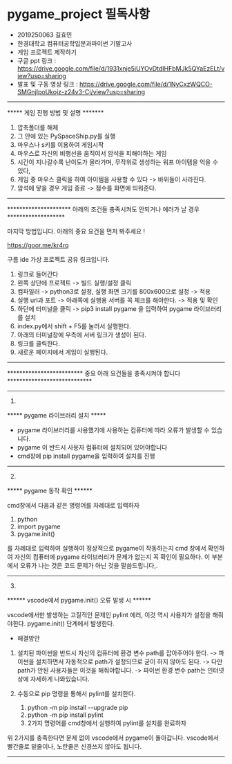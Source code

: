 # pygame_project 필독사항

- 2019250063 길효민
- 한경대학교 컴퓨터공학입문과파이썬 기말고사 
- 게임 프로젝트 제작하기
- 구글 ppt 링크 : https://drive.google.com/file/d/1931xnje5iUYOvDtdIHFbMJk5QYaEzELt/view?usp=sharing
- 발표 및 구동 영상 링크 : https://drive.google.com/file/d/1NyCxzWQCO-SMGnjIpoUkojz-z24v3-Cj/view?usp=sharing

-------------------------------------------------------------------------------------------------------
  
***** 게임 진행 방법 및 설명 *******

1. 압축폴더를 해체
2. 그 안에 있는 PySpaceShip.py를 실행
3. 마우스나 s키를 이용하여 게임시작
4. 마우스로 자신의 비행선을 움직여서 암석을 피해야하는 게임
5. 시간이 지나갈수록 난이도가 올라가며, 무작위로 생성하는 워프 아이템을 억을 수 있다,
6. 게임 중 마우스 클릭을 하여 아이템을 사용할 수 있다 -> 바위들이 사라진다. 
7. 암석에 닿을 경우 게임 종료 -> 점수를 화면에 띄워준다.


-------------------------------------------------------------------------------------------------------


********************* 아래의 조건들 충족시켜도 안되거나 에러가 날 경우 *******************

마지막 방법입니다. 아래의 중요 요건을 먼저 봐주세요 !

https://goor.me/kr4rq

구름 ide 가상 프로젝트 공유 링크입니다.

1. 링크로 들어간다
2. 왼쪽 상단에 프로젝트 -> 빌드 실행/설정 클릭
3. 컴파일러 -> python3로 설정, 실행 화면 크기를 800x600으로 설정 -> 적용
4. 실행 url과 포트 -> 아래쪽에 실행용 서버를 꼭 체크를 해야한다. -> 적용 및 확인
4. 하단에 터미널을 클릭 -> pip3 install pygame 을 입력하여 pygame 라이브러리를 설치
5. index.py에서 shift + F5를 눌러서 실행한다.
6. 아래의 터미널창에 우측에 서버 링크가 생성이 된다.
7. 링크를 클릭한다.
8. 새로운 페이지에서 게임이 실행된다.

-------------------------------------------------------------------------------------------------------




*************************  중요 아래 요건들을 충족시켜야 합니다 ****************************

-------------------------------------------------------------------------------------------------------
1.

***** pygame 라이브러리 설치 *****

- pygame 라이브러리를 사용했기에 사용하는 컴퓨터에 따라 오류가 발생할 수 있습니다.
- pygame 이 반드시 사용자 컴퓨터에 설치되어 있어야합니다
- cmd창에 pip install pygame을 입력하여 설치를 진행


-------------------------------------------------------------------------------------------------------
2.


***** pygame 동작 확인 ******

cmd창에서 다음과 같은 명령어를 차례대로 입력하자

1. python
2. import pygame
3. pygame.init()

를 차례대로 입력하여 실행하여 정상적으로 pygame이 작동하는지 cmd 창에서 확인하여
자신의 컴퓨터에 pygame 라이브러리가 문제가 없는지 꼭 확인이 필요하다.
이 부분에서 오류가 나는 것은 코드 문제가 아닌 것을 말씀드립니다,.


-------------------------------------------------------------------------------------------------------
3.


****** vscode에서 pygame.init() 오류 발생 시 ******

vscode에서만 발생하는 고질적인 문제인 pylint 에러, 이것 역시 사용자가 설정을 해줘야한다.
pygame.init() 단계에서 발생한다.

- 해결방안

1. 설치된 파이썬을 반드시 자신의 컴퓨터에 환경 변수 path를 잡아주어야 한다.
	-> 파이썬을 설치하면서 자동적으로 path가 설정되므로 굳이 하지 않아도 된다.
	-> 다만 path가 안된 사용자들은 이것을 해줘야합니다.
	-> 파이썬 환경 변수 path는 인터넷상에 자세하게 나와있습니다.

2. 수동으로 pip 명령을 통해서 pylint를 설치한다.
	1. python -m pip install --upgrade pip 
	2. python -m pip install pylint
	3. 2가지 명령어를 cmd창에서 실행하여 pylint를 설치를 완료하자

위 2가지를 충족한다면 문제 없이 vscode에서 pygame이 돌아갑니다.
vscode에서 빨간줄로 밑줄이나, 노란줄은 신경쓰지 않아도 됩니다.


-------------------------------------------------------------------------------------------------------
